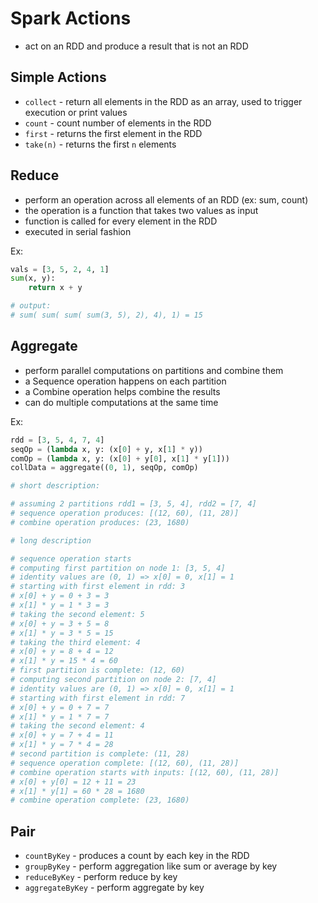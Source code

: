 # Spark Actions

- act on an RDD and produce a result that is not an RDD

## Simple Actions

- `collect` - return all elements in the RDD as an array, used to trigger execution or print values
- `count` - count number of elements in the RDD
- `first` - returns the first element in the RDD
- `take(n)` - returns the first `n` elements

## Reduce

- perform an operation across all elements of an RDD (ex: sum, count)
- the operation is a function that takes two values as input
- function is called for every element in the RDD
- executed in serial fashion

Ex:

```python
vals = [3, 5, 2, 4, 1]
sum(x, y):
    return x + y

# output:
# sum( sum( sum( sum(3, 5), 2), 4), 1) = 15
```

## Aggregate

- perform parallel computations on partitions and combine them
- a Sequence operation happens on each partition
- a Combine operation helps combine the results
- can do multiple computations at the same time

Ex:

```python
rdd = [3, 5, 4, 7, 4]
seqOp = (lambda x, y: (x[0] + y, x[1] * y))
comOp = (lambda x, y: (x[0] + y[0], x[1] * y[1]))
collData = aggregate((0, 1), seqOp, comOp)

# short description:

# assuming 2 partitions rdd1 = [3, 5, 4], rdd2 = [7, 4]
# sequence operation produces: [(12, 60), (11, 28)]
# combine operation produces: (23, 1680)

# long description

# sequence operation starts
# computing first partition on node 1: [3, 5, 4]
# identity values are (0, 1) => x[0] = 0, x[1] = 1
# starting with first element in rdd: 3
# x[0] + y = 0 + 3 = 3
# x[1] * y = 1 * 3 = 3
# taking the second element: 5
# x[0] + y = 3 + 5 = 8
# x[1] * y = 3 * 5 = 15
# taking the third element: 4
# x[0] + y = 8 + 4 = 12
# x[1] * y = 15 * 4 = 60
# first partition is complete: (12, 60)
# computing second partition on node 2: [7, 4]
# identity values are (0, 1) => x[0] = 0, x[1] = 1
# starting with first element in rdd: 7
# x[0] + y = 0 + 7 = 7
# x[1] * y = 1 * 7 = 7
# taking the second element: 4
# x[0] + y = 7 + 4 = 11
# x[1] * y = 7 * 4 = 28
# second partition is complete: (11, 28)
# sequence operation complete: [(12, 60), (11, 28)]
# combine operation starts with inputs: [(12, 60), (11, 28)]
# x[0] + y[0] = 12 + 11 = 23
# x[1] * y[1] = 60 * 28 = 1680
# combine operation complete: (23, 1680)
```

## Pair

- `countByKey` - produces a count by each key in the RDD
- `groupByKey` - perform aggregation like sum or average by key
- `reduceByKey` - perform reduce by key
- `aggregateByKey` - perform aggregate by key

